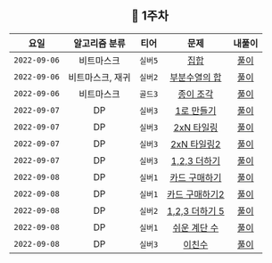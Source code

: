 
<div align="center">

## 📅 1주차

| 요일 | 알고리즘 분류 | 티어  | 문제| 내풀이 |
| :---: | :---: | :---: | :---: | :---:|
|`2022-09-06`| 비트마스크 | `실버5` | [집합](https://www.acmicpc.net/problem/11723) | [풀이](https://github.com/jangwon3828/Algorithm_Competition-Study/blob/woojin/1%EC%A3%BC%EC%B0%A8/1%EC%A3%BC%EC%B0%A8_%EC%9A%B0%EC%A7%84/%EC%A7%91%ED%95%A9.java) |
|`2022-09-06`| 비트마스크, 재귀 | `실버2` | [부분수열의 합](https://www.acmicpc.net/problem/1182) | [풀이](https://github.com/jangwon3828/Algorithm_Competition-Study/blob/woojin/1%EC%A3%BC%EC%B0%A8/1%EC%A3%BC%EC%B0%A8_%EC%9A%B0%EC%A7%84/%EB%B6%80%EB%B6%84%EC%88%98%EC%97%B4%EC%9D%98%20%ED%95%A9.java) |
|`2022-09-06`| 비트마스크 | `골드3` | [종이 조각](https://www.acmicpc.net/problem/11723) | [풀이](https://github.com/jangwon3828/Algorithm_Competition-Study/blob/woojin/1%EC%A3%BC%EC%B0%A8/1%EC%A3%BC%EC%B0%A8_%EC%9A%B0%EC%A7%84/%EC%A2%85%EC%9D%B4%EC%A1%B0%EA%B0%81.java) |
|`2022-09-07`| DP | `실버3` | [1로 만들기](https://www.acmicpc.net/problem/1463) | [풀이](https://github.com/jangwon3828/Algorithm_Competition-Study/blob/woojin/1%EC%A3%BC%EC%B0%A8/1%EC%A3%BC%EC%B0%A8_%EC%9A%B0%EC%A7%84/1%EB%A1%9C%20%EB%A7%8C%EB%93%A4%EA%B8%B0.java) |
|`2022-09-07`| DP | `실버3` | [2xN 타일링](https://www.acmicpc.net/problem/11726) | [풀이](https://github.com/jangwon3828/Algorithm_Competition-Study/blob/woojin/1%EC%A3%BC%EC%B0%A8/1%EC%A3%BC%EC%B0%A8_%EC%9A%B0%EC%A7%84/2xN%20%ED%83%80%EC%9D%BC%EB%A7%81.java) |
|`2022-09-07`| DP | `실버3` | [2xN 타일링2](https://www.acmicpc.net/problem/11727) | [풀이](https://github.com/jangwon3828/Algorithm_Competition-Study/blob/woojin/1%EC%A3%BC%EC%B0%A8/1%EC%A3%BC%EC%B0%A8_%EC%9A%B0%EC%A7%84/2xN%20%ED%83%80%EC%9D%BC%EB%A7%81%202.java) |
|`2022-09-07`| DP | `실버3` | [1,2,3 더하기](https://www.acmicpc.net/problem/9095) | [풀이](https://github.com/jangwon3828/Algorithm_Competition-Study/blob/woojin/1%EC%A3%BC%EC%B0%A8/1%EC%A3%BC%EC%B0%A8_%EC%9A%B0%EC%A7%84/1%2C2%2C3%20%EB%8D%94%ED%95%98%EA%B8%B0.java) |
|`2022-09-08`| DP | `실버1` | [카드 구매하기](https://www.acmicpc.net/problem/11052) | [풀이](https://github.com/jangwon3828/Algorithm_Competition-Study/blob/woojin/1%EC%A3%BC%EC%B0%A8/1%EC%A3%BC%EC%B0%A8_%EC%9A%B0%EC%A7%84/%EC%B9%B4%EB%93%9C%20%EA%B5%AC%EB%A7%A4%ED%95%98%EA%B8%B0.java) |
|`2022-09-08`| DP | `실버1` | [카드 구매하기2](https://www.acmicpc.net/problem/16194) | [풀이](https://github.com/jangwon3828/Algorithm_Competition-Study/blob/woojin/1%EC%A3%BC%EC%B0%A8/1%EC%A3%BC%EC%B0%A8_%EC%9A%B0%EC%A7%84/%EC%B9%B4%EB%93%9C%20%EA%B5%AC%EB%A7%A4%ED%95%98%EA%B8%B02.java) |
|`2022-09-08`| DP | `실버2` | [1,2,3 더하기 5](https://www.acmicpc.net/problem/15990) | [풀이](https://github.com/jangwon3828/Algorithm_Competition-Study/blob/woojin/1%EC%A3%BC%EC%B0%A8/1%EC%A3%BC%EC%B0%A8_%EC%9A%B0%EC%A7%84/1%2C2%2C3%20%EB%8D%94%ED%95%98%EA%B8%B05.java) |
|`2022-09-08`| DP | `실버1` | [쉬운 계단 수](https://www.acmicpc.net/problem/10844) | [풀이](https://github.com/jangwon3828/Algorithm_Competition-Study/blob/woojin/1%EC%A3%BC%EC%B0%A8/1%EC%A3%BC%EC%B0%A8_%EC%9A%B0%EC%A7%84/%EC%89%AC%EC%9A%B4%20%EA%B3%84%EB%8B%A8%20%EC%88%98.java) |
|`2022-09-08`| DP | `실버3` | [이친수](https://www.acmicpc.net/problem/2193) | [풀이](https://github.com/jangwon3828/Algorithm_Competition-Study/blob/woojin/1%EC%A3%BC%EC%B0%A8/1%EC%A3%BC%EC%B0%A8_%EC%9A%B0%EC%A7%84/%EC%9D%B4%EC%B9%9C%EC%88%98.java) |


</div>
